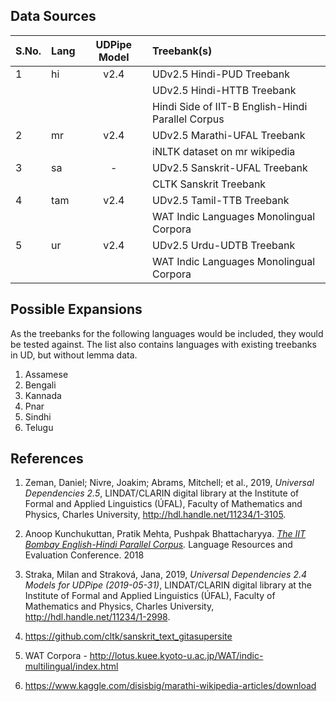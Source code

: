 <h2>Data Sources</h2>

| S.No. | Lang | UDPipe Model | Treebank(s) |
|:-----|:----|:------------:|:--------------------|
| 1 | hi | v2.4 | UDv2.5 Hindi-PUD Treebank|
| | | | UDv2.5 Hindi-HTTB Treebank |
| | | | Hindi Side of IIT-B English-Hindi Parallel Corpus |
| 2 | mr | v2.4 | UDv2.5 Marathi-UFAL Treebank |
| | | | iNLTK dataset on mr wikipedia |
| 3 | sa | - | UDv2.5 Sanskrit-UFAL Treebank |
| | | | CLTK Sanskrit Treebank |
| 4 | tam | v2.4 | UDv2.5 Tamil-TTB Treebank |
| | | | WAT Indic Languages Monolingual Corpora |
| 5 | ur | v2.4 | UDv2.5 Urdu-UDTB Treebank |
| | | | WAT Indic Languages Monolingual Corpora |

<h2>Possible Expansions</h2>

As the treebanks for the following languages would be included, they would be tested against. The list also contains languages
with existing treebanks in UD, but without lemma data.

1. Assamese
2. Bengali
3. Kannada
4. Pnar
5. Sindhi
6. Telugu


<h2>References</h2>

1. Zeman, Daniel; Nivre, Joakim; Abrams, Mitchell; et al., 2019, 
  <i>Universal Dependencies 2.5</i>, LINDAT/CLARIN digital library at the Institute of Formal and Applied Linguistics (ÚFAL), Faculty of Mathematics and Physics, Charles University, 
  http://hdl.handle.net/11234/1-3105.

2. Anoop Kunchukuttan, Pratik Mehta, Pushpak Bhattacharyya. <i>[The IIT Bombay English-Hindi Parallel Corpus](http://www.cfilt.iitb.ac.in/iitb_parallel/lrec2018_iitbparallel.pdf).</i> Language Resources and Evaluation Conference. 2018

3. Straka, Milan and Straková, Jana, 2019, <i>Universal Dependencies 2.4 Models for UDPipe (2019-05-31)</i>, LINDAT/CLARIN digital library at the Institute of Formal and Applied Linguistics (ÚFAL), Faculty of Mathematics and Physics, Charles University, 
  http://hdl.handle.net/11234/1-2998.

4. https://github.com/cltk/sanskrit_text_gitasupersite

5. WAT Corpora - http://lotus.kuee.kyoto-u.ac.jp/WAT/indic-multilingual/index.html

6. https://www.kaggle.com/disisbig/marathi-wikipedia-articles/download
